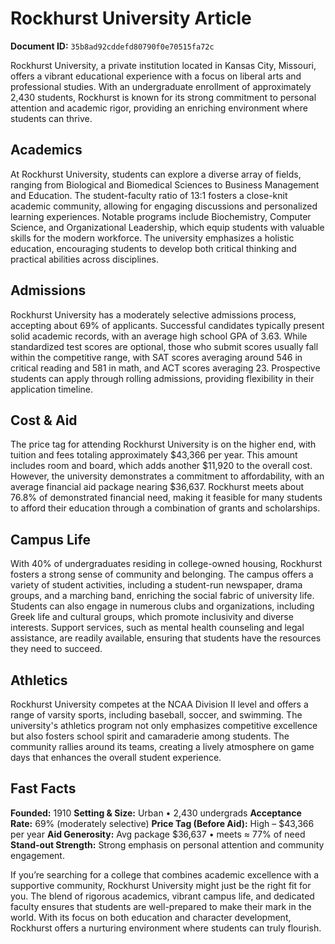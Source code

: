 # Rockhurst University Article

**Document ID:** `35b8ad92cddefd80790f0e70515fa72c`

Rockhurst University, a private institution located in Kansas City, Missouri, offers a vibrant educational experience with a focus on liberal arts and professional studies. With an undergraduate enrollment of approximately 2,430 students, Rockhurst is known for its strong commitment to personal attention and academic rigor, providing an enriching environment where students can thrive.

## Academics
At Rockhurst University, students can explore a diverse array of fields, ranging from Biological and Biomedical Sciences to Business Management and Education. The student-faculty ratio of 13:1 fosters a close-knit academic community, allowing for engaging discussions and personalized learning experiences. Notable programs include Biochemistry, Computer Science, and Organizational Leadership, which equip students with valuable skills for the modern workforce. The university emphasizes a holistic education, encouraging students to develop both critical thinking and practical abilities across disciplines.

## Admissions
Rockhurst University has a moderately selective admissions process, accepting about 69% of applicants. Successful candidates typically present solid academic records, with an average high school GPA of 3.63. While standardized test scores are optional, those who submit scores usually fall within the competitive range, with SAT scores averaging around 546 in critical reading and 581 in math, and ACT scores averaging 23. Prospective students can apply through rolling admissions, providing flexibility in their application timeline.

## Cost & Aid
The price tag for attending Rockhurst University is on the higher end, with tuition and fees totaling approximately $43,366 per year. This amount includes room and board, which adds another $11,920 to the overall cost. However, the university demonstrates a commitment to affordability, with an average financial aid package nearing $36,637. Rockhurst meets about 76.8% of demonstrated financial need, making it feasible for many students to afford their education through a combination of grants and scholarships.

## Campus Life
With 40% of undergraduates residing in college-owned housing, Rockhurst fosters a strong sense of community and belonging. The campus offers a variety of student activities, including a student-run newspaper, drama groups, and a marching band, enriching the social fabric of university life. Students can also engage in numerous clubs and organizations, including Greek life and cultural groups, which promote inclusivity and diverse interests. Support services, such as mental health counseling and legal assistance, are readily available, ensuring that students have the resources they need to succeed.

## Athletics
Rockhurst University competes at the NCAA Division II level and offers a range of varsity sports, including baseball, soccer, and swimming. The university's athletics program not only emphasizes competitive excellence but also fosters school spirit and camaraderie among students. The community rallies around its teams, creating a lively atmosphere on game days that enhances the overall student experience.

## Fast Facts
**Founded:** 1910
**Setting & Size:** Urban • 2,430 undergrads
**Acceptance Rate:** 69% (moderately selective)
**Price Tag (Before Aid):** High – $43,366 per year
**Aid Generosity:** Avg package $36,637 • meets ≈ 77% of need
**Stand-out Strength:** Strong emphasis on personal attention and community engagement.

If you’re searching for a college that combines academic excellence with a supportive community, Rockhurst University might just be the right fit for you. The blend of rigorous academics, vibrant campus life, and dedicated faculty ensures that students are well-prepared to make their mark in the world. With its focus on both education and character development, Rockhurst offers a nurturing environment where students can truly flourish.

